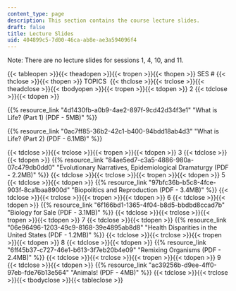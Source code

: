 ```yaml
---
content_type: page
description: This section contains the course lecture slides.
draft: false
title: Lecture Slides
uid: 404899c5-7d00-46ca-ab8e-ae3a594096f4
---
```

Note: There are no lecture slides for sessions 1, 4, 10, and 11.

{{< tableopen >}}{{< theadopen >}}{{< tropen >}}{{< thopen >}}
SES #
{{< thclose >}}{{< thopen >}}
TOPICS 
{{< thclose >}}{{< trclose >}}{{< theadclose >}}{{< tbodyopen >}}{{< tropen >}}{{< tdopen >}}
2
{{< tdclose >}}{{< tdopen >}}

{{% resource_link "4d1430fb-a0b9-4ae2-897f-9cd42d34f3e1" "What is Life? (Part 1) (PDF - 5MB)" %}}

{{% resource_link "0ac7ff85-36b2-42c1-b400-94bdd18ab4d3" "What is Life? (Part 2) (PDF - 6.1MB)" %}}

{{< tdclose >}}{{< trclose >}}{{< tropen >}}{{< tdopen >}}
3
{{< tdclose >}}{{< tdopen >}}
{{% resource_link "84ae5ed7-c3a5-4886-980a-07c479db0dd0" "Evolutionary Narratives, Epidemiological Dramaturgy (PDF - 2.2MB)" %}}
{{< tdclose >}}{{< trclose >}}{{< tropen >}}{{< tdopen >}}
5
{{< tdclose >}}{{< tdopen >}}
{{% resource_link "97bfc36b-b5c8-4fce-903f-8ca1baa8900d" "Biopolitics and Reproduction (PDF - 3.4MB)" %}}
{{< tdclose >}}{{< trclose >}}{{< tropen >}}{{< tdopen >}}
6
{{< tdclose >}}{{< tdopen >}}
{{% resource_link "6f166bd1-1365-4f04-b8d5-bbdbd8ccad7b" "Biology for Sale (PDF - 3.1MB)" %}}
{{< tdclose >}}{{< trclose >}}{{< tropen >}}{{< tdopen >}}
7
{{< tdclose >}}{{< tdopen >}}
{{% resource_link "06e96496-1203-49c9-8168-39e4895ab8d8" "Health Disparities in the United States (PDF - 1.2MB)" %}}
{{< tdclose >}}{{< trclose >}}{{< tropen >}}{{< tdopen >}}
8
{{< tdclose >}}{{< tdopen >}}
{{% resource_link "6ff45b37-c727-46e1-b613-3f7eb20b4e09" "Remixing Organisms (PDF - 2.4MB)" %}}
{{< tdclose >}}{{< trclose >}}{{< tropen >}}{{< tdopen >}}
9
{{< tdclose >}}{{< tdopen >}}
{{% resource_link "ac39256b-d9ee-4ff0-97eb-fde76b13e564" "Animals! (PDF - 4MB)" %}}
{{< tdclose >}}{{< trclose >}}{{< tbodyclose >}}{{< tableclose >}}